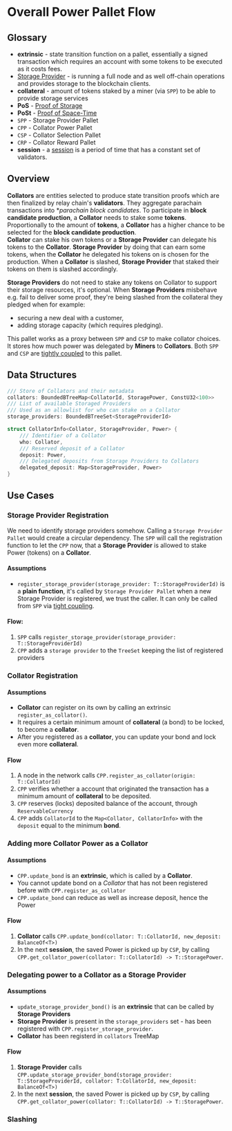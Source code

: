 # Overall Power Pallet Flow

## Glossary
- **extrinsic** - state transition function on a pallet, essentially a signed transaction which requires an account with some tokens to be executed as it costs fees.
- [Storage Provider][5] - is running a full node and as well off-chain operations and provides storage to the blockchain clients. 
- **collateral** - amount of tokens staked by a miner (via `SPP`) to be able to provide storage services 
- **PoS** - [Proof of Storage][3]
- **PoSt** - [Proof of Space-Time][6]
- `SPP` - Storage Provider Pallet
- `CPP` - Collator Power Pallet
- `CSP` - Collator Selection Pallet
- `CRP` - Collator Reward Pallet
- **session** - a [session][4] is a period of time that has a constant set of validators. 

## Overview

**Collators** are entities selected to produce state transition proofs which are then finalized by relay chain's **validators**.
They aggregate parachain transactions into **parachain block candidates*.
To participate in **block candidate production**, a **Collator** needs to stake some **tokens**.
Proportionally to the amount of **tokens**, a **Collator** has a higher chance to be selected for the **block candidate production**.  
**Collator** can stake his own tokens or a **Storage Provider** can delegate his tokens to the **Collator**.
**Storage Provider** by doing that can earn some tokens, when the **Collator** he delegated his tokens on is chosen for the production.
When a **Collator** is slashed, **Storage Provider** that staked their tokens on them is slashed accordingly. 

**Storage Providers** do not need to stake any tokens on Collator to support their storage resources, it's optional.
When **Storage Providers** misbehave e.g. fail to deliver some proof, they're being slashed from the collateral they pledged when for example:
- securing a new deal with a customer,
- adding storage capacity (which requires pledging).

This pallet works as a proxy between `SPP` and `CSP` to make collator choices.
It stores how much power was delegated by **Miners** to **Collators**.
Both `SPP` and `CSP` are [tightly coupled][2] to this pallet.

## Data Structures

```rust
/// Store of Collators and their metadata
collators: BoundedBTreeMap<CollatorId, StoragePower, ConstU32<100>>
/// List of available Storaged Providers
/// Used as an allowlist for who can stake on a Collator
storage_providers: BoundedBTreeSet<StorageProviderId>

struct CollatorInfo<Collator, StorageProvider, Power> {
    /// Identifier of a Collator
    who: Collator,
    /// Reserved deposit of a Collator
    deposit: Power,
    /// Delegated deposits from Storage Providers to Collators
    delegated_deposit: Map<StorageProvider, Power>
}
```

## Use Cases

### Storage Provider Registration

We need to identify storage providers somehow. 
Calling a `Storage Provider Pallet` would create a circular dependency.
The `SPP` will call the registration function to let the `CPP` now, that a **Storage Provider**
is allowed to stake Power (tokens) on a **Collator**.

#### Assumptions
- `register_storage_provider(storage_provider: T::StorageProviderId)` is a **plain function**, it's called by `Storage Provider Pallet` when a new Storage Provider is registered, we trust the caller. It can only be called from `SPP` via [tight coupling][2].

#### Flow:
1. `SPP` calls `register_storage_provider(storage_provider: T::StorageProviderId)` 
2. `CPP` adds a `storage provider` to the `TreeSet` keeping the list of registered providers

### Collator Registration

#### Assumptions

- **Collator** can register on its own by calling an extrinsic `register_as_collator()`.
- It requires a certain minimum amount of **collateral** (a bond) to be locked, to become a **collator**.
- After you registered as a **collator**, you can update your bond and lock even more **collateral**.

#### Flow

1. A node in the network calls `CPP.register_as_collator(origin: T::CollatorId)`
2. `CPP` verifies whether a account that originated the transaction has a minimum amount of **collateral** to be deposited.
3. `CPP` reserves (locks) deposited balance of the account, through `ReservableCurrency`
3. `CPP` adds `CollatorId` to the `Map<Collator, CollatorInfo>` with the `deposit` equal to the minimum **bond**.

### Adding more Collator Power as a Collator

#### Assumptions

- `CPP.update_bond` is an **extrinsic**, which is called by a **Collator**.
- You cannot update bond on a *Collator* that has not been registered before with `CPP.register_as_collator`
- `CPP.update_bond` can reduce as well as increase deposit, hence the Power

#### Flow

1. **Collator** calls `CPP.update_bond(collator: T::CollatorId, new_deposit: BalanceOf<T>)` 
2. In the next **session**, the saved Power is picked up by `CSP`, by calling `CPP.get_collator_power(collator: T::CollatorId) -> T::StoragePower`. 

### Delegating power to a Collator as a Storage Provider

#### Assumptions

- `update_storage_provider_bond()` is an **extrinsic** that can be called by **Storage Providers** 
- **Storage Provider** is present in the `storage_providers` set -  has been registered with `CPP.register_storage_provider`.
- **Collator** has been registerd in `collators` TreeMap

#### Flow

1. **Storage Provider** calls `CPP.update_storage_provider_bond(storage_provider: T::StorageProviderId, collator: T:CollatorId, new_deposit: BalanceOf<T>)`
2. In the next **session**, the saved Power is picked up by `CSP`, by calling `CPP.get_collator_power(collator: T::CollatorId) -> T::StoragePower`. 

### Slashing 

<!-- TODO(@th7nder,04/06/2024) -->
<!-- slashing flow and when, who calls what, why are those extrinsics -->

[1]: https://github.com/filecoin-project/lotus/blob/9851d35a3811e5339560fb706926bf63a846edae/cmd/lotus-miner/init.go#L638
[2]: https://paritytech.github.io/polkadot-sdk/master/polkadot_sdk_docs/reference_docs/frame_pallet_coupling/index.html#tight-coupling-pallets
[3]: https://spec.filecoin.io/#section-algorithms.pos
[4]: https://paritytech.github.io/polkadot-sdk/master/pallet_session/index.html
[5]: https://github.com/eigerco/polka-disk/blob/main/doc/research/lotus/lotus-overview.md#Roles
[6]: https://spec.filecoin.io/#section-algorithms.pos.post
